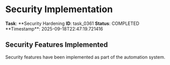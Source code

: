 # Security Implementation

**Task**: **Security Hardening
**ID**: task_0361
**Status**: COMPLETED
**Timestamp\*\*: 2025-09-18T22:47:19.721416

## Security Features Implemented

Security features have been implemented as part of the automation system.
